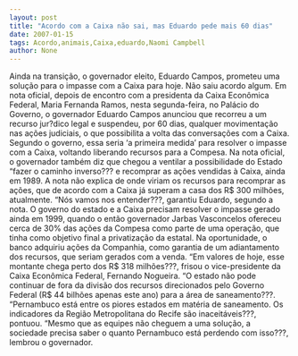 ```yaml
---
layout: post
title: "Acordo com a Caixa não sai, mas Eduardo pede mais 60 dias"
date: 2007-01-15
tags: Acordo,animais,Caixa,eduardo,Naomi Campbell
author: None
---
```

Ainda na transição, o governador eleito, Eduardo Campos, prometeu uma solução para o impasse com a Caixa para hoje.
Não saiu acordo algum.
Em nota oficial, depois de encontro com a presidenta da Caixa Econômica Federal, Maria Fernanda Ramos, nesta segunda-feira, no Palácio do Governo, o governador Eduardo Campos anunciou que recorreu a um recurso jur?dico legal e suspendeu, por 60 dias, qualquer movimentação nas ações judiciais, o que possibilita a volta das conversações com a Caixa.
Segundo o governo, essa seria ‘a primeira medida’ para resolver o impasse com a Caixa, voltando liberando recursos para a Compesa.
Na nota oficial, o governador também diz que chegou a ventilar a possibilidade do Estado “fazer o caminho inverso??? e recomprar as ações vendidas à Caixa, ainda em 1989. 
A nota não explica de onde viriam os recursos para recomprar as ações, que de acordo com a Caixa já superam a casa dos R$ 300 milhões, atualmente.
“Nós vamos nos entender???, garantiu Eduardo, segundo a nota. 
O governo do estado e a Caixa precisam resolver o impasse gerado ainda em 1999, quando o então governador Jarbas Vasconcelos ofereceu cerca de 30% das ações da Compesa como parte de uma operação, que tinha como objetivo final a privatização da estatal.
Na oportunidade, o banco adquiriu ações da Companhia, como garantia de um adiantamento dos recursos, que seriam gerados com a venda. 
“Em valores de hoje, esse montante chega perto dos R$ 318 milhões???, frisou o vice-presidente da Caixa Econômica Federal, Fernando Nogueira. 
“O estado não pode continuar de fora da divisão dos recursos direcionados pelo Governo Federal (R$ 44 bilhões apenas este ano) para a área de saneamento???. 
“Pernambuco está entre os piores estados em matéria de saneamento. Os indicadores da Região Metropolitana do Recife são inaceitáveis???, pontuou. 
“Mesmo que as equipes não cheguem a uma solução, a sociedade precisa saber o quanto Pernambuco está perdendo com isso???, lembrou o governador. 